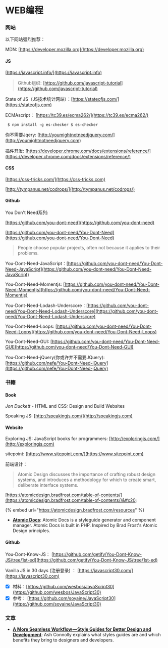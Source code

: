 # WEB编程



### 网站

以下网站强烈推荐：

MDN: [https://developer.mozilla.org](https://developer.mozilla.org)

#### JS

[https://javascript.info/](https://javascript.info)

> Github组织: [https://github.com/javascript-tutorial](https://github.com/javascript-tutorial)

State of JS（JS技术统计网站）：[https://stateofjs.com/](https://stateofjs.com)

ECMAscript： [https://tc39.es/ecma262/](https://tc39.es/ecma262/)

```
 $ npm install -g es-checker $ es-checker
```

你不需要Jqery: [http://youmightnotneedjquery.com/](http://youmightnotneedjquery.com)

插件开发: [https://developer.chrome.com/docs/extensions/reference/](https://developer.chrome.com/docs/extensions/reference/)

#### CSS

[https://css-tricks.com/](https://css-tricks.com)

[http://tympanus.net/codrops/](http://tympanus.net/codrops/)

#### Github

You Don't Need系列:

[https://github.com/you-dont-need](https://github.com/you-dont-need)

[https://github.com/you-dont-need/You-Dont-Need](https://github.com/you-dont-need/You-Dont-Need)

> People choose popular projects, often not because it applies to their problems.

You-Dont-Need-JavaScript：[https://github.com/you-dont-need/You-Dont-Need-JavaScript](https://github.com/you-dont-need/You-Dont-Need-JavaScript)

You-Dont-Need-Momentjs: [https://github.com/you-dont-need/You-Dont-Need-Momentjs](https://github.com/you-dont-need/You-Dont-Need-Momentjs)

You-Dont-Need-Lodash-Underscore：[https://github.com/you-dont-need/You-Dont-Need-Lodash-Underscore](https://github.com/you-dont-need/You-Dont-Need-Lodash-Underscore)

You-Dont-Need-Loops: [https://github.com/you-dont-need/You-Dont-Need-Loops](https://github.com/you-dont-need/You-Dont-Need-Loops)

You-Dont-Need-GUI: [https://github.com/you-dont-need/You-Dont-Need-GUI](https://github.com/you-dont-need/You-Dont-Need-GUI)

You-Dont-Need-jQuery(你或许并不需要JQuery): [https://github.com/nefe/You-Dont-Need-jQuery](https://github.com/nefe/You-Dont-Need-jQuery)

### 书籍

#### Book

_Jon Duckett_ - HTML and CSS: Design and Build Websites

Speaking JS: [http://speakingjs.com/](http://speakingjs.com)

#### Website

Exploring JS: JavaScript books for programmers: [http://exploringjs.com/](http://exploringjs.com)

sitepoint: [https://www.sitepoint.com/](https://www.sitepoint.com)

前端设计：

> Atomic Design discusses the importance of crafting robust design systems, and introduces a methodology for which to create smart, deliberate interface systems.

[https://atomicdesign.bradfrost.com/table-of-contents/](https://atomicdesign.bradfrost.com/table-of-contents/)&#x20;

{% embed url="https://atomicdesign.bradfrost.com/resources" %}

* [**Atomic Docs**](http://atomicdocs.io): Atomic Docs is a styleguide generator and component manager. Atomic Docs is built in PHP. Inspired by Brad Frost's Atomic Design principles.

#### Github

You-Dont-Know-JS： [https://github.com/getify/You-Dont-Know-JS/tree/1st-ed](https://github.com/getify/You-Dont-Know-JS/tree/1st-ed)

Vanilla JS in 30 days (注册登录) ： [https://javascript30.com/](https://javascript30.com)

* [x] 材料：[https://github.com/wesbos/JavaScript30](https://github.com/wesbos/JavaScript30)
* [x] 参考： [https://github.com/soyaine/JavaScript30](https://github.com/soyaine/JavaScript30)

### 文章

* [**A More Seamless Workflow — Style Guides for Better Design and Development**](https://medium.com/@AshConnolly/a-more-seamless-workflow-style-guides-for-better-design-and-development-639fc55be28c): Ash Connolly explains what styles guides are and which benefits they bring to designers and developers.
